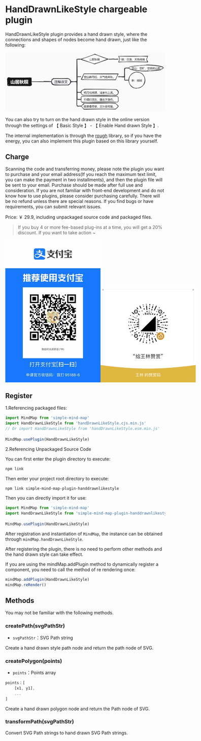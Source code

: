 # HandDrawnLikeStyle chargeable plugin

HandDrawnLikeStyle plugin provides a hand drawn style, where the connections and shapes of nodes become hand drawn, just like the following:

<img src="../../assets/img/手绘风格.png" style="width: 800px" />

You can also try to turn on the hand drawn style in the online version through the settings of 【 Basic Style 】 - 【 Enable Hand drawn Style 】.

The internal implementation is through the [rough](https://github.com/rough-stuff/rough) library, so if you have the energy, you can also implement this plugin based on this library yourself.

## Charge

Scanning the code and transferring money, please note the plugin you want to purchase and your email address(If you reach the maximum text limit, you can make the payment in two installments), and then the plugin file will be sent to your email. Purchase should be made after full use and consideration. If you are not familiar with front-end development and do not know how to use plugins, please consider purchasing carefully. There will be no refund unless there are special reasons. If you find bugs or have requirements, you can submit relevant issues.

Price: ￥ 29.9, including unpackaged source code and packaged files.

> If you buy 4 or more fee-based plug-ins at a time, you will get a 20% discount. If you want to take action ~

<p style="display:flex;align-items: flex-end;">

<img src="../../assets/img/alipay.jpg" style="width: 300px" />
<img src="../../assets/img/wechat.jpg" style="width: 300px" />

</p>

## Register

1.Referencing packaged files:

```js
import MindMap from 'simple-mind-map'
import HandDrawnLikeStyle from 'handDrawnLikeStyle.cjs.min.js'
// Or import HandDrawnLikeStyle from 'handDrawnLikeStyle.esm.min.js'

MindMap.usePlugin(HandDrawnLikeStyle)
```

2.Referencing Unpackaged Source Code

You can first enter the plugin directory to execute:

```bash
npm link
```

Then enter your project root directory to execute:

```bash
npm link simple-mind-map-plugin-handdrawnlikestyle
```

Then you can directly import it for use:

```js
import MindMap from 'simple-mind-map'
import HandDrawnLikeStyle from 'simple-mind-map-plugin-handdrawnlikestyle'

MindMap.usePlugin(HandDrawnLikeStyle)
```

After registration and instantiation of `MindMap`, the instance can be obtained through `mindMap.handDrawnLikeStyle`.

After registering the plugin, there is no need to perform other methods and the hand drawn style can take effect.

If you are using the mindMap.addPlugin method to dynamically register a component, you need to call the method of re rendering once:

```js
mindMap.addPlugin(HandDrawnLikeStyle)
mindMap.reRender()
```

## Methods

You may not be familiar with the following methods.

### createPath(svgPathStr)

- `svgPathStr`：SVG Path string

Create a hand drawn style path node and return the path node of SVG.

### createPolygon(points)

- `points`：Points array

```js
points：[
    [x1, y1],
    ...
]
```

Create a hand drawn polygon node and return the Path node of SVG.

### transformPath(svgPathStr)

Convert SVG Path strings to hand drawn SVG Path strings.
